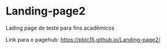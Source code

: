 # Landing-page2
Lading page de teste para fins acadêmicos

Link para o pagehub: https://pblc15.github.io/Landing-page2/